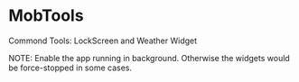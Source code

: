 # MobTools
Commond Tools: 
LockScreen and Weather Widget

NOTE:
Enable the app running in background. Otherwise the widgets would be force-stopped in some cases.

